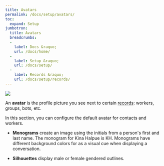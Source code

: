 ```yaml
---
title: Avatars
permalink: /docs/setup/avatars/
toc:
  expand: Setup
jumbotron:
  title: Avatars
  breadcrumbs:
  -
    label: Docs &raquo;
    url: /docs/home/
  -
    label: Setup &raquo;
    url: /docs/setup/
  -
    label: Records &raquo;
    url: /docs/setup/records/
---
```


<div class="cerb-screenshot">
<img src="/assets/images/docs/setup/avatars.png" class="screenshot">
</div>

An **avatar** is the profile picture you see next to certain [records](/docs/records/): workers, groups, bots, etc.

In this section, you can configure the default avatar for contacts and workers.

- **Monograms** create an image using the initials from a person's first and last name.  The monogram for Kina Halpue is KH.  Monograms have different background colors for as a visual cue when displaying a conversation.

- **Silhouettes** display male or female gendered outlines.
